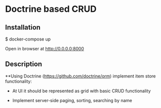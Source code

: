 # Doctrine based CRUD

## Installation
$ docker-compose up

Open in browser at http://0.0.0.0:8000

## Description
**Using Doctrine (https://github.com/doctrine/orm) implement item store functionality:

- At UI it should be represented as grid with basic CRUD functionality

- Implement server-side paging, sorting, searching by name